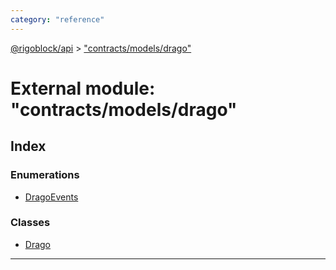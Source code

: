 ```yaml
---
category: "reference"
---
```



[@rigoblock/api](../README.md) > ["contracts/models/drago"](../modules/_contracts_models_drago_.md)

# External module: "contracts/models/drago"

## Index

### Enumerations

* [DragoEvents](../enums/_contracts_models_drago_.dragoevents.md)

### Classes

* [Drago](../classes/_contracts_models_drago_.drago.md)

---


